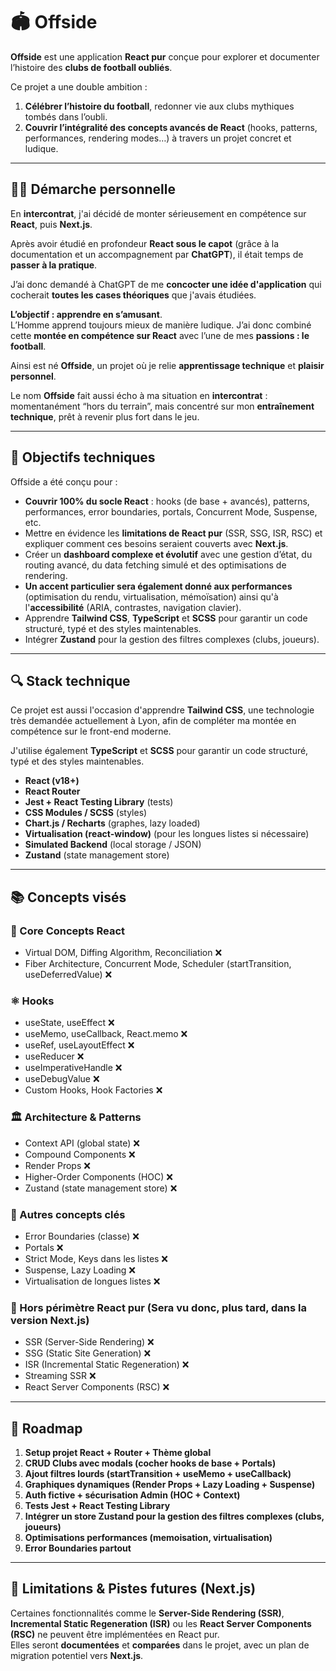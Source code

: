# 🏟️ Offside

**Offside** est une application **React pur** conçue pour explorer et documenter l’histoire des **clubs de football oubliés**.

Ce projet a une double ambition :

1. **Célébrer l’histoire du football**, redonner vie aux clubs mythiques tombés dans l’oubli.
2. **Couvrir l’intégralité des concepts avancés de React** (hooks, patterns, performances, rendering modes…) à travers un projet concret et ludique.

---

## 👨‍💻 Démarche personnelle

En **intercontrat**, j'ai décidé de monter sérieusement en compétence sur **React**, puis **Next.js**.

Après avoir étudié en profondeur **React sous le capot** (grâce à la documentation et un accompagnement par **ChatGPT**), il était temps de **passer à la pratique**.

J’ai donc demandé à ChatGPT de me **concocter une idée d'application** qui cocherait **toutes les cases théoriques** que j'avais étudiées.

**L’objectif : apprendre en s’amusant**.  
L’Homme apprend toujours mieux de manière ludique. J’ai donc combiné cette **montée en compétence sur React** avec l’une de mes **passions : le football**.

Ainsi est né **Offside**, un projet où je relie **apprentissage technique** et **plaisir personnel**.

Le nom **Offside** fait aussi écho à ma situation en **intercontrat** : momentanément “hors du terrain”, mais concentré sur mon **entraînement technique**, prêt à revenir plus fort dans le jeu.

---

## 🧩 Objectifs techniques

Offside a été conçu pour :

- **Couvrir 100% du socle React** : hooks (de base + avancés), patterns, performances, error boundaries, portals, Concurrent Mode, Suspense, etc.
- Mettre en évidence les **limitations de React pur** (SSR, SSG, ISR, RSC) et expliquer comment ces besoins seraient couverts avec **Next.js**.
- Créer un **dashboard complexe et évolutif** avec une gestion d’état, du routing avancé, du data fetching simulé et des optimisations de rendering.
- **Un accent particulier sera également donné aux performances** (optimisation du rendu, virtualisation, mémoïsation) ainsi qu'à l'**accessibilité** (ARIA, contrastes, navigation clavier).
- Apprendre **Tailwind CSS**, **TypeScript** et **SCSS** pour garantir un code structuré, typé et des styles maintenables.
- Intégrer **Zustand** pour la gestion des filtres complexes (clubs, joueurs).

---

## 🔍 Stack technique

Ce projet est aussi l'occasion d'apprendre **Tailwind CSS**, une technologie très demandée actuellement à Lyon, afin de compléter ma montée en compétence sur le front-end moderne.

J'utilise également **TypeScript** et **SCSS** pour garantir un code structuré, typé et des styles maintenables.

- **React (v18+)**
- **React Router**
- **Jest + React Testing Library** (tests)
- **CSS Modules / SCSS** (styles)
- **Chart.js / Recharts** (graphes, lazy loaded)
- **Virtualisation (react-window)** (pour les longues listes si nécessaire)
- **Simulated Backend** (local storage / JSON)
- **Zustand** (state management store)

---

## 📚 Concepts visés

### 🧠 Core Concepts React

- Virtual DOM, Diffing Algorithm, Reconciliation ❌
- Fiber Architecture, Concurrent Mode, Scheduler (startTransition, useDeferredValue) ❌

### ⚛️ Hooks

- useState, useEffect ❌
- useMemo, useCallback, React.memo ❌
- useRef, useLayoutEffect ❌
- useReducer ❌
- useImperativeHandle ❌
- useDebugValue ❌
- Custom Hooks, Hook Factories ❌

### 🏛️ Architecture & Patterns

- Context API (global state) ❌
- Compound Components ❌
- Render Props ❌
- Higher-Order Components (HOC) ❌
- Zustand (state management store) ❌

### 🚧 Autres concepts clés

- Error Boundaries (classe) ❌
- Portals ❌
- Strict Mode, Keys dans les listes ❌
- Suspense, Lazy Loading ❌
- Virtualisation de longues listes ❌

### 🚫 Hors périmètre React pur (Sera vu donc, plus tard, dans la version Next.js)

- SSR (Server-Side Rendering) ❌
- SSG (Static Site Generation) ❌
- ISR (Incremental Static Regeneration) ❌
- Streaming SSR ❌
- React Server Components (RSC) ❌

---

## 🚧 Roadmap

1. **Setup projet React + Router + Thème global**
2. **CRUD Clubs avec modals (cocher hooks de base + Portals)**
3. **Ajout filtres lourds (startTransition + useMemo + useCallback)**
4. **Graphiques dynamiques (Render Props + Lazy Loading + Suspense)**
5. **Auth fictive + sécurisation Admin (HOC + Context)**
6. **Tests Jest + React Testing Library**
7. **Intégrer un store Zustand pour la gestion des filtres complexes (clubs, joueurs)**
8. **Optimisations performances (memoisation, virtualisation)**
9. **Error Boundaries partout**

---

## 📝 Limitations & Pistes futures (Next.js)

Certaines fonctionnalités comme le **Server-Side Rendering (SSR)**, **Incremental Static Regeneration (ISR)** ou les **React Server Components (RSC)** ne peuvent être implémentées en React pur.  
Elles seront **documentées** et **comparées** dans le projet, avec un plan de migration potentiel vers **Next.js**.
